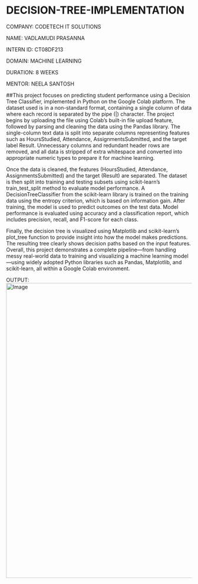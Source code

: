 # DECISION-TREE-IMPLEMENTATION

COMPANY: CODETECH IT SOLUTIONS

NAME: VADLAMUDI PRASANNA

INTERN ID: CT08DF213

DOMAIN: MACHINE LEARNING

DURATION: 8 WEEKS

MENTOR: NEELA SANTOSH

##This project focuses on predicting student performance using a Decision Tree Classifier, implemented in Python on the Google Colab platform. The dataset used is in a non-standard format, containing a single column of data where each record is separated by the pipe (|) character. The project begins by uploading the file using Colab’s built-in file upload feature, followed by parsing and cleaning the data using the Pandas library. The single-column text data is split into separate columns representing features such as HoursStudied, Attendance, AssignmentsSubmitted, and the target label Result. Unnecessary columns and redundant header rows are removed, and all data is stripped of extra whitespace and converted into appropriate numeric types to prepare it for machine learning.

Once the data is cleaned, the features (HoursStudied, Attendance, AssignmentsSubmitted) and the target (Result) are separated. The dataset is then split into training and testing subsets using scikit-learn’s train_test_split method to evaluate model performance. A DecisionTreeClassifier from the scikit-learn library is trained on the training data using the entropy criterion, which is based on information gain. After training, the model is used to predict outcomes on the test data. Model performance is evaluated using accuracy and a classification report, which includes precision, recall, and F1-score for each class.

Finally, the decision tree is visualized using Matplotlib and scikit-learn’s plot_tree function to provide insight into how the model makes predictions. The resulting tree clearly shows decision paths based on the input features. Overall, this project demonstrates a complete pipeline—from handling messy real-world data to training and visualizing a machine learning model—using widely adopted Python libraries such as Pandas, Matplotlib, and scikit-learn, all within a Google Colab environment.

OUTPUT: 
<img width="1135" height="800" alt="Image" src="https://github.com/user-attachments/assets/8c3d13ce-eb8a-4e85-ac42-19364c9c0078" />
